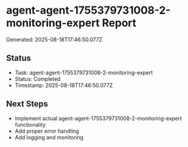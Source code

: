 # agent-agent-1755379731008-2-monitoring-expert Report

Generated: 2025-08-18T17:46:50.077Z

## Status
- Task: agent-agent-1755379731008-2-monitoring-expert
- Status: Completed
- Timestamp: 2025-08-18T17:46:50.077Z

## Next Steps
- Implement actual agent-agent-1755379731008-2-monitoring-expert functionality
- Add proper error handling
- Add logging and monitoring
